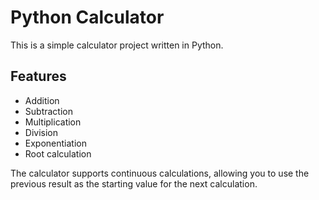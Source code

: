 # Python Calculator

This is a simple calculator project written in Python.

## Features
- Addition
- Subtraction
- Multiplication
- Division
- Exponentiation
- Root calculation

The calculator supports continuous calculations, allowing you to use the previous result as the starting value for the next calculation.
